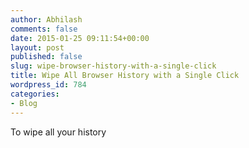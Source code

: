 ```yaml
---
author: Abhilash
comments: false
date: 2015-01-25 09:11:54+00:00
layout: post
published: false
slug: wipe-browser-history-with-a-single-click
title: Wipe All Browser History with a Single Click
wordpress_id: 784
categories:
- Blog
---
```


To wipe all your history
